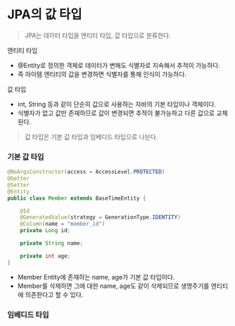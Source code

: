 # JPA의 값 타입
> JPA는 데이터 타입을 엔티티 타입, 값 타입으로 분류한다.

엔티티 타입
- @Entity로 정의한 객체로 데이터가 변해도 식별자로 지속해서 추적이 가능하다.
- 즉 아이템 엔티티의 값을 변경하면 식별자를 통해 인식이 가능하다.

값 타입
- int, String 등과 같이 단순히 값으로 사용하는 자바의 기본 타입이나 객체이다.
- 식별자가 없고 값만 존재하므로 값이 변경되면 추적이 불가능하고 다른 값으로 교체된다.

> 값 타입은 기본 값 타입과 임베디드 타입으로 나뉜다.

### 기본 값 타입

```java
@NoArgsConstructor(access = AccessLevel.PROTECTED)
@Getter
@Setter
@Entity
public class Member extends BaseTimeEntity {

    @Id
    @GeneratedValue(strategy = GenerationType.IDENTITY)
    @Column(name = "member_id")
    private Long id;

    private String name;

    private int age;
}
```

- Member Entity에 존재하는 name, age가 기본 값 타입이다.
- Member를 삭제하면 그에 대한 name, age도 같이 삭제되므로 생명주기를 엔티티에 의존한다고 할 수 있다.

### 임베디드 타입
